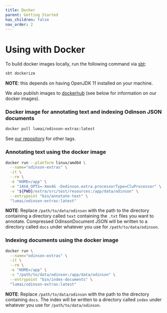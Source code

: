 ```yaml
---  
title: Docker
parent: Getting Started
has_children: false
nav_order: 2  
---  
```


# Using with Docker

To build docker images locally, run the following command via [sbt](https://www.scala-sbt.org/1.x/docs/Setup.html):

```bash
sbt dockerize
```
**NOTE**: this depends on having OpenJDK 11 installed on your machine.

We also publish images to [dockerhub](https://hub.docker.com/orgs/lumai/repositories) (see below for information on our docker images).

### Docker image for annotating text and indexing Odinson JSON documents

```bash
docker pull lumai/odinson-extras:latest
```

See [our repository](https://hub.docker.com/r/lumai/odinson-extras) for other tags.

### Annotating text using the docker image

```bash
docker run --platform linux/amd64 \
  --name="odinson-extras" \
  -it \
  --rm \
  -e "HOME=/app" \
  -e "JAVA_OPTS=-Xmx4G -Dodinson.extra.processorType=CluProcessor" \
  -v "${PWD}/extra/src/test/resources:/app/data/odinson" \
  --entrypoint "bin/annotate-text" \
  "lumai/odinson-extras:latest"
```

**NOTE**: Replace `/path/to/data/odinson` with the path to the directory containing a directory called `text` containing the `.txt` files you want to annotate. Compressed OdinsonDocument JSON will be written to a directory called `docs` under whatever you use for `/path/to/data/odinson`.

### Indexing documents using the docker image

```bash
docker run \
  --name="odinson-extras" \
  -it \
  --rm \
  -e "HOME=/app" \
  -v "/path/to/data/odinson:/app/data/odinson" \
  --entrypoint "bin/index-documents" \
  "lumai/odinson-extras:latest"
```

**NOTE**: Replace `/path/to/data/odinson` with the path to the directory containing `docs`. The index will be written to a directory called `index` under whatever you use for `/path/to/data/odinson`.